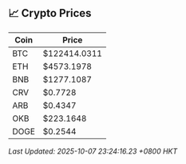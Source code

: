 ## 📈 Crypto Prices

| Coin | Price |
| ---- | ----- |
| BTC | $122414.0311 |
| ETH | $4573.1978 |
| BNB | $1277.1087 |
| CRV | $0.7728 |
| ARB | $0.4347 |
| OKB | $223.1648 |
| DOGE | $0.2544 |

_Last Updated: 2025-10-07 23:24:16.23 +0800 HKT_
